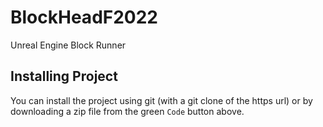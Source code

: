 # BlockHeadF2022

Unreal Engine Block Runner

## Installing Project

You can install the project using git (with a git clone of the https url) or by downloading a zip file from the green `Code` button above.
